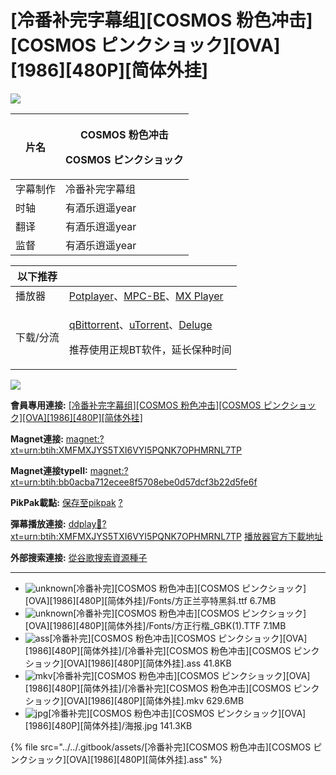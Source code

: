 # \[冷番补完字幕组]\[COSMOS 粉色冲击]\[COSMOS ピンクショック]\[OVA]\[1986]\[480P]\[简体外挂]



![](https://img.gejiba.com/images/d324d9bcfa39a859b3b10b821a42eee1.jpg)

| 片名   | <p>COSMOS 粉色冲击</p><p>COSMOS ピンクショック</p> |
| ---- | --------------------------------------- |
| 字幕制作 | 冷番补完字幕组                                 |
| 时轴   | 有酒乐逍遥year                               |
| 翻译   | 有酒乐逍遥year                               |
| 监督   | 有酒乐逍遥year                               |

&#x20;

| 以下推荐  |                                                                                                                                                                                                                                              |
| ----- | -------------------------------------------------------------------------------------------------------------------------------------------------------------------------------------------------------------------------------------------- |
| 播放器   | [Potplayer](https://potplayer.daum.net/)、[MPC-BE](https://sourceforge.net/projects/mpcbe/)、[MX Player](https://www.lanzous.com/b688551)                                                                                                      |
| 下载/分流 | <p><a href="https://github.com/c0re100/qBittorrent-Enhanced-Edition/releases">qBittorrent</a>、<a href="https://hungryxhz.lanzouu.com/iUAtd058gd4h">uTorrent</a>、<a href="https://deluge-torrent.org/">Deluge</a></p><p>推荐使用正规BT软件，延长保种时间</p> |

&#x20;

![](https://s1.ax1x.com/2022/05/13/Oy8ZGT.jpg)



**會員專用連接:** [\[冷番补完字幕组\]\[COSMOS 粉色冲击\]\[COSMOS ピンクショック\]\[OVA\]\[1986\]\[480P\]\[简体外挂\]](https://dl.dmhy.org/2022/10/25/bb0acba712ecee8f5708ebe0d57dcf3b22d5fe6f.torrent)

**Magnet連接:** [magnet:?xt=urn:btih:XMFMXJYS5TXI6VYI5PQNK7OPHMRNL7TP](https://magnet/?xt=urn:btih:XMFMXJYS5TXI6VYI5PQNK7OPHMRNL7TP\&dn=\&tr=http%3A%2F%2F104.143.10.186%3A8000%2Fannounce\&tr=udp%3A%2F%2F104.143.10.186%3A8000%2Fannounce\&tr=http%3A%2F%2Ftracker.openbittorrent.com%3A80%2Fannounce\&tr=http%3A%2F%2Ftracker3.itzmx.com%3A6961%2Fannounce\&tr=http%3A%2F%2Ftracker4.itzmx.com%3A2710%2Fannounce\&tr=http%3A%2F%2Ftracker.publicbt.com%3A80%2Fannounce\&tr=http%3A%2F%2Ftracker.prq.to%2Fannounce\&tr=http%3A%2F%2Fopen.acgtracker.com%3A1096%2Fannounce\&tr=https%3A%2F%2Ft-115.rhcloud.com%2Fonly\_for\_ylbud\&tr=http%3A%2F%2Ftracker1.itzmx.com%3A8080%2Fannounce\&tr=http%3A%2F%2Ftracker2.itzmx.com%3A6961%2Fannounce\&tr=udp%3A%2F%2Ftracker1.itzmx.com%3A8080%2Fannounce\&tr=udp%3A%2F%2Ftracker2.itzmx.com%3A6961%2Fannounce\&tr=udp%3A%2F%2Ftracker3.itzmx.com%3A6961%2Fannounce\&tr=udp%3A%2F%2Ftracker4.itzmx.com%3A2710%2Fannounce\&tr=http%3A%2F%2Fnyaa.tracker.wf%3A7777%2Fannounce)

**Magnet連接typeII:** [magnet:?xt=urn:btih:bb0acba712ecee8f5708ebe0d57dcf3b22d5fe6f](https://magnet/?xt=urn:btih:bb0acba712ecee8f5708ebe0d57dcf3b22d5fe6f)

**PikPak載點:** [保存至pikpak](https://drive.mypikpak.com/landing?\_\_add\_url=magnet:?xt=urn:btih:bb0acba712ecee8f5708ebe0d57dcf3b22d5fe6f&\_\_source=dmhy&\_\_campaign=detail\&login=oauth) [?](https://www.mypikpak.com/)

**彈幕播放連接:** [ddplay:magnet:?xt=urn:btih:XMFMXJYS5TXI6VYI5PQNK7OPHMRNL7TP](ddplay:magnet:?xt=urn:btih:XMFMXJYS5TXI6VYI5PQNK7OPHMRNL7TP\&dn=\&tr=http%3A%2F%2F104.143.10.186%3A8000%2Fannounce\&tr=udp%3A%2F%2F104.143.10.186%3A8000%2Fannounce\&tr=http%3A%2F%2Ftracker.openbittorrent.com%3A80%2Fannounce\&tr=http%3A%2F%2Ftracker3.itzmx.com%3A6961%2Fannounce\&tr=http%3A%2F%2Ftracker4.itzmx.com%3A2710%2Fannounce\&tr=http%3A%2F%2Ftracker.publicbt.com%3A80%2Fannounce\&tr=http%3A%2F%2Ftracker.prq.to%2Fannounce\&tr=http%3A%2F%2Fopen.acgtracker.com%3A1096%2Fannounce\&tr=https%3A%2F%2Ft-115.rhcloud.com%2Fonly\_for\_ylbud\&tr=http%3A%2F%2Ftracker1.itzmx.com%3A8080%2Fannounce\&tr=http%3A%2F%2Ftracker2.itzmx.com%3A6961%2Fannounce\&tr=udp%3A%2F%2Ftracker1.itzmx.com%3A8080%2Fannounce\&tr=udp%3A%2F%2Ftracker2.itzmx.com%3A6961%2Fannounce\&tr=udp%3A%2F%2Ftracker3.itzmx.com%3A6961%2Fannounce\&tr=udp%3A%2F%2Ftracker4.itzmx.com%3A2710%2Fannounce\&tr=http%3A%2F%2Fnyaa.tracker.wf%3A7777%2Fannounce) [播放器官方下載地址](http://www.dandanplay.com/?from=dmhy)

**外部搜索連接:** [從谷歌搜索資源種子](https://www.google.com/search?oe=utf-8\&q=bb0acba712ecee8f5708ebe0d57dcf3b22d5fe6f)

***

* ![unknown](https://share.dmhy.org/images/icon/unknown.gif)\[冷番补完]\[COSMOS 粉色冲击]\[COSMOS ピンクショック]\[OVA]\[1986]\[480P]\[简体外挂]/Fonts/方正兰亭特黑斜.ttf 6.7MB
* ![unknown](https://share.dmhy.org/images/icon/unknown.gif)\[冷番补完]\[COSMOS 粉色冲击]\[COSMOS ピンクショック]\[OVA]\[1986]\[480P]\[简体外挂]/Fonts/方正行楷\_GBK(1).TTF 7.1MB
* ![ass](https://share.dmhy.org/images/icon/ass.gif)\[冷番补完]\[COSMOS 粉色冲击]\[COSMOS ピンクショック]\[OVA]\[1986]\[480P]\[简体外挂]/\[冷番补完]\[COSMOS 粉色冲击]\[COSMOS ピンクショック]\[OVA]\[1986]\[480P]\[简体外挂].ass 41.8KB
* ![mkv](https://share.dmhy.org/images/icon/mkv.gif)\[冷番补完]\[COSMOS 粉色冲击]\[COSMOS ピンクショック]\[OVA]\[1986]\[480P]\[简体外挂]/\[冷番补完]\[COSMOS 粉色冲击]\[COSMOS ピンクショック]\[OVA]\[1986]\[480P]\[简体外挂].mkv 629.6MB
* ![jpg](https://share.dmhy.org/images/icon/jpg.gif)\[冷番补完]\[COSMOS 粉色冲击]\[COSMOS ピンクショック]\[OVA]\[1986]\[480P]\[简体外挂]/海报.jpg 141.3KB

{% file src="../../.gitbook/assets/[冷番补完][COSMOS 粉色冲击][COSMOS ピンクショック][OVA][1986][480P][简体外挂].ass" %}
